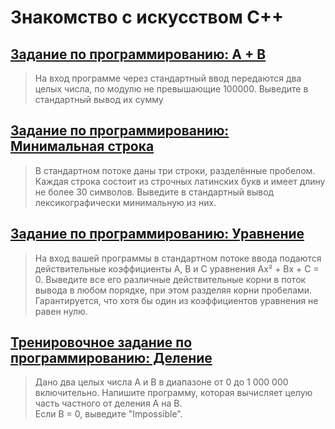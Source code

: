 # Знакомство с искусством C++

## [Задание по программированию: A + B](https://github.com/m3nf1s/Modern-Cplusplus/tree/master/White%20Belt/Week_1/Task_1)

>На вход программе через стандартный ввод передаются два целых числа, по модулю не превышающие 100000. Выведите в стандартный вывод их сумму

## [Задание по программированию: Минимальная строка](https://github.com/m3nf1s/Modern-Cplusplus/tree/master/White%20Belt/Week_1/Task_2)

>В стандартном потоке даны три строки, разделённые пробелом. Каждая строка состоит из строчных латинских букв и имеет длину не более 30 символов. Выведите в стандартный вывод лексикографически минимальную из них.

## [Задание по программированию: Уравнение](https://github.com/m3nf1s/Modern-Cplusplus/tree/master/White%20Belt/Week_1/Task_3)

>На вход вашей программы в стандартном потоке ввода подаются действительные коэффициенты A, B и C уравнения Ax² + Bx + C = 0. Выведите все его различные действительные корни в поток вывода в любом порядке, при этом разделяя корни пробелами. Гарантируется, что хотя бы один из коэффициентов уравнения не равен нулю.

## [Тренировочное задание по программированию: Деление](https://github.com/m3nf1s/Modern-Cplusplus/tree/master/White%20Belt/Week_1/Task_4)

>Дано два целых числа A и B в диапазоне от 0 до 1 000 000 включительно. Напишите программу, которая вычисляет целую часть частного от деления A на B.  
Если B = 0, выведите "Impossible".
